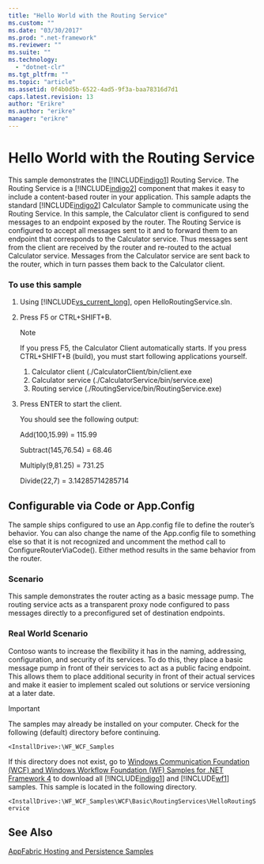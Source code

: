 ```yaml
---
title: "Hello World with the Routing Service"
ms.custom: ""
ms.date: "03/30/2017"
ms.prod: ".net-framework"
ms.reviewer: ""
ms.suite: ""
ms.technology: 
  - "dotnet-clr"
ms.tgt_pltfrm: ""
ms.topic: "article"
ms.assetid: 0f4b0d5b-6522-4ad5-9f3a-baa78316d7d1
caps.latest.revision: 13
author: "Erikre"
ms.author: "erikre"
manager: "erikre"
---
```

# Hello World with the Routing Service
This sample demonstrates the [!INCLUDE[indigo1](../../../../includes/indigo1-md.md)] Routing Service. The Routing Service is a [!INCLUDE[indigo2](../../../../includes/indigo2-md.md)] component that makes it easy to include a content-based router in your application. This sample adapts the standard [!INCLUDE[indigo2](../../../../includes/indigo2-md.md)] Calculator Sample to communicate using the Routing Service. In this sample, the Calculator client is configured to send messages to an endpoint exposed by the router. The Routing Service is configured to accept all messages sent to it and to forward them to an endpoint that corresponds to the Calculator service. Thus messages sent from the client are received by the router and re-routed to the actual Calculator service. Messages from the Calculator service are sent back to the router, which in turn passes them back to the Calculator client.  
  
### To use this sample  
  
1.  Using [!INCLUDE[vs_current_long](../../../../includes/vs-current-long-md.md)], open HelloRoutingService.sln.  
  
2.  Press F5 or CTRL+SHIFT+B.  
  
    > [!NOTE]
    >  If you press F5, the Calculator Client automatically starts. If you press CTRL+SHIFT+B (build), you must start following applications yourself.  
    >   
    >  1.  Calculator client (./CalculatorClient/bin/client.exe  
    > 2.  Calculator service (./CalculatorService/bin/service.exe)  
    > 3.  Routing service (./RoutingService/bin/RoutingService.exe)  
  
3.  Press ENTER to start the client.  
  
     You should see the following output:  
  
     Add(100,15.99) = 115.99  
  
     Subtract(145,76.54) = 68.46  
  
     Multiply(9,81.25) = 731.25  
  
     Divide(22,7) = 3.14285714285714  
  
## Configurable via Code or App.Config  
 The sample ships configured to use an App.config file to define the router’s behavior. You can also change the name of the App.config file to something else so that it is not recognized and uncomment the method call to ConfigureRouterViaCode(). Either method results in the same behavior from the router.  
  
### Scenario  
 This sample demonstrates the router acting as a basic message pump. The routing service acts as a transparent proxy node configured to pass messages directly to a preconfigured set of destination endpoints.  
  
### Real World Scenario  
 Contoso wants to increase the flexibility it has in the naming, addressing, configuration, and security of its services. To do this, they place a basic message pump in front of their services to act as a public facing endpoint. This allows them to place additional security in front of their actual services and make it easier to implement scaled out solutions or service versioning at a later date.  
  
> [!IMPORTANT]
>  The samples may already be installed on your computer. Check for the following (default) directory before continuing.  
>   
>  `<InstallDrive>:\WF_WCF_Samples`  
>   
>  If this directory does not exist, go to [Windows Communication Foundation (WCF) and Windows Workflow Foundation (WF) Samples for .NET Framework 4](http://go.microsoft.com/fwlink/?LinkId=150780) to download all [!INCLUDE[indigo1](../../../../includes/indigo1-md.md)] and [!INCLUDE[wf1](../../../../includes/wf1-md.md)] samples. This sample is located in the following directory.  
>   
>  `<InstallDrive>:\WF_WCF_Samples\WCF\Basic\RoutingServices\HelloRoutingService`  
  
## See Also  
 [AppFabric Hosting and Persistence Samples](http://go.microsoft.com/fwlink/?LinkId=193961)
